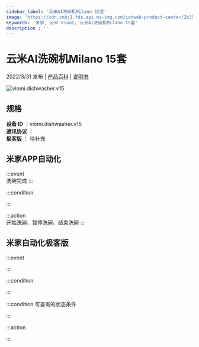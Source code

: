 ```yaml
---
sidebar_label: '云米AI洗碗机Milano 15套'
image: 'https://cdn.cnbj1.fds.api.mi-img.com/iotweb-product-center/2b35dc8c6e95d2c5e6bb22a142d38efd_1648001360901.png?GalaxyAccessKeyId=AKVGLQWBOVIRQ3XLEW&Expires=9223372036854775807&Signature=DehxQ8YvlUGxpQxWMYSiLCGvffg='
keywords: '米家, 云米 Viomi, 云米AI洗碗机Milano 15套'
description : ''
---
```

# 云米AI洗碗机Milano 15套

2022/3/31 发布 | [产品百科](https://home.mi.com/webapp/content/baike/product/index.html?model=viomi.dishwasher.v15/) | [说明书](https://home.mi.com/views/introduction.html?model=viomi.dishwasher.v15&region=cn)

![viomi.dishwasher.v15](https://cdn.cnbj1.fds.api.mi-img.com/iotweb-product-center/2b35dc8c6e95d2c5e6bb22a142d38efd_1648001360901.png?GalaxyAccessKeyId=AKVGLQWBOVIRQ3XLEW&Expires=9223372036854775807&Signature=DehxQ8YvlUGxpQxWMYSiLCGvffg=)

## 规格  
> 
**设备 ID** ：viomi.dishwasher.v15  
**通讯协议** ：  
**极客版**  ： 待补充 


## 米家APP自动化  

:::event  
洗碗完成
:::

:::condition  

:::

:::action   
开始洗碗、暂停洗碗、结束洗碗
:::

## 米家自动化极客版  

:::event  

:::

:::condition  

:::

:::condition 可查询的状态条件  

:::

:::action  

:::

        
